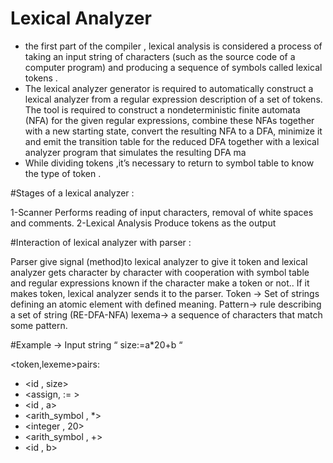 # Lexical Analyzer

- the first part of the compiler , lexical analysis is
considered a process of taking an input string of
characters (such as the source code of a computer
program) and producing a sequence of symbols
called lexical tokens .
- The lexical analyzer generator is required to
automatically construct a lexical analyzer from a
regular expression description of a set of tokens.
The tool is required to construct a nondeterministic
finite automata (NFA) for the given regular
expressions, combine these NFAs together with a
new starting state, convert the resulting NFA to a
DFA, minimize it and emit the transition table for
the reduced DFA together with a lexical analyzer
program that simulates the resulting DFA ma
- While dividing tokens ,it’s necessary to return to
symbol table to know the type of token .

 #Stages of a lexical analyzer  :

1-Scanner
Performs reading of input characters, removal of white
spaces and comments.
2-Lexical Analysis
Produce tokens as the output

#Interaction of lexical analyzer with parser :

Parser give signal (method)to lexical analyzer to give it
token and lexical analyzer gets character by character
with cooperation with symbol table and regular
expressions known if the character make a token or not..
If it makes token, lexical analyzer sends it to the parser.
Token → Set of strings defining an atomic element with
defined meaning.
Pattern→ rule describing a set of string (RE-DFA-NFA)
lexema→ a sequence of characters that match some
pattern.


#Example → Input string “ size:=a*20+b “

<token,lexeme>pairs:
- <id , size>
- <assign, := >
- <id , a>
- <arith_symbol ,
*>
- <integer , 20>
- <arith_symbol , +>
- <id , b>

